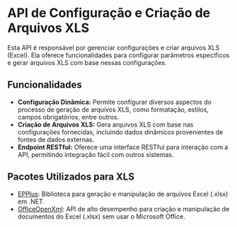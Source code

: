 # API de Configuração e Criação de Arquivos XLS

Esta API é responsável por gerenciar configurações e criar arquivos XLS (Excel). Ela oferece funcionalidades para configurar parâmetros específicos e gerar arquivos XLS com base nessas configurações.

## Funcionalidades

- **Configuração Dinâmica:** Permite configurar diversos aspectos do processo de geração de arquivos XLS, como formatação, estilos, campos obrigatórios, entre outros.
- **Criação de Arquivos XLS:** Gera arquivos XLS com base nas configurações fornecidas, incluindo dados dinâmicos provenientes de fontes de dados externas.
- **Endpoint RESTful:** Oferece uma interface RESTful para interação com a API, permitindo integração fácil com outros sistemas.

## Pacotes Utilizados para XLS

- [EPPlus](https://github.com/EPPlusSoftware/EPPlus): Biblioteca para geração e manipulação de arquivos Excel (.xlsx) em .NET.
- [OfficeOpenXml](https://github.com/JanKallman/EPPlus): API de alto desempenho para criação e manipulação de documentos do Excel (.xlsx) sem usar o Microsoft Office.
